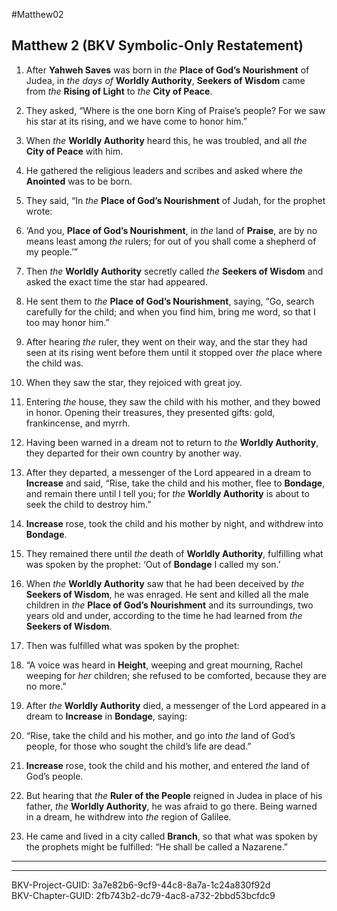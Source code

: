 #Matthew02

## Matthew 2 (BKV Symbolic-Only Restatement)

1. After **Yahweh Saves** was born in _the_ **Place of God’s Nourishment** of Judea, in _the days of_ **Worldly Authority**, **Seekers of Wisdom** came from _the_ **Rising of Light** to _the_ **City of Peace**.  

2. They asked, “Where is the one born King of Praise’s people? For we saw his star at its rising, and we have come to honor him.”  

3. When _the_ **Worldly Authority** heard this, he was troubled, and all _the_ **City of Peace** with him.  

4. He gathered the religious leaders and scribes and asked where _the_ **Anointed** was to be born.  

5. They said, “In _the_ **Place of God’s Nourishment** of Judah, for the prophet wrote:  

6. ‘And you, **Place of God’s Nourishment**, in _the_ land of **Praise**, are by no means least among _the_ rulers; for out of you shall come a shepherd of my people.’”  

7. Then _the_ **Worldly Authority** secretly called _the_ **Seekers of Wisdom** and asked the exact time the star had appeared.  

8. He sent them to _the_ **Place of God’s Nourishment**, saying, “Go, search carefully for the child; and when you find him, bring me word, so that I too may honor him.”  

9. After hearing _the_ ruler, they went on their way, and the star they had seen at its rising went before them until it stopped over _the_ place where the child was.  

10. When they saw the star, they rejoiced with great joy.  

11. Entering _the_ house, they saw the child with his mother, and they bowed in honor. Opening their treasures, they presented gifts: gold, frankincense, and myrrh.  

12. Having been warned in a dream not to return to _the_ **Worldly Authority**, they departed for their own country by another way.  

13. After they departed, a messenger of the Lord appeared in a dream to **Increase** and said, “Rise, take the child and his mother, flee to **Bondage**, and remain there until I tell you; for _the_ **Worldly Authority** is about to seek the child to destroy him.”  

14. **Increase** rose, took the child and his mother by night, and withdrew into **Bondage**.  

15. They remained there until _the_ death of **Worldly Authority**, fulfilling what was spoken by the prophet: ‘Out of **Bondage** I called my son.’  

16. When _the_ **Worldly Authority** saw that he had been deceived by _the_ **Seekers of Wisdom**, he was enraged. He sent and killed all the male children in _the_ **Place of God’s Nourishment** and its surroundings, two years old and under, according to the time he had learned from _the_ **Seekers of Wisdom**.  

17. Then was fulfilled what was spoken by the prophet:  

18. “A voice was heard in **Height**, weeping and great mourning, Rachel weeping for _her_ children; she refused to be comforted, because they are no more.”  

19. After _the_ **Worldly Authority** died, a messenger of the Lord appeared in a dream to **Increase** in **Bondage**, saying:  

20. “Rise, take the child and his mother, and go into _the_ land of God’s people, for those who sought the child’s life are dead.”  

21. **Increase** rose, took the child and his mother, and entered _the_ land of God’s people.  

22. But hearing that _the_ **Ruler of the People** reigned in Judea in place of his father, _the_ **Worldly Authority**, he was afraid to go there. Being warned in a dream, he withdrew into _the_ region of Galilee.  

23. He came and lived in a city called **Branch**, so that what was spoken by the prophets might be fulfilled: “He shall be called a Nazarene.”

---  
---
BKV-Project-GUID: 3a7e82b6-9cf9-44c8-8a7a-1c24a830f92d  
BKV-Chapter-GUID: 2fb743b2-dc79-4ac8-a732-2bbd53bcfdc9
